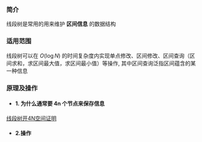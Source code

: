 ### 简介

线段树是常用的用来维护 **区间信息** 的数据结构


### 适用范围


线段树可以在 $O(\log N)$ 的时间复杂度内实现单点修改、区间修改、区间查询（区间求和，求区间最大值，求区间最小值）等操作, 其中区间查询泛指区间蕴含的某一种信息


###  原理及操作


- #### 1. 为什么通常要 4n 个节点来保存信息


[线段树开4N空间证明](https://blog.csdn.net/gl486546/article/details/78243098)
- #### 2.操作

